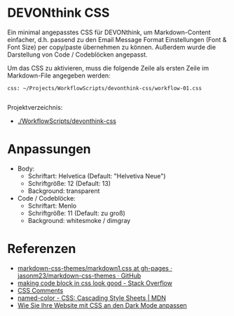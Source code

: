 # DEVONthink CSS

Ein minimal angepasstes CSS für DEVONthink, um Markdown-Content einfacher, d.h. passend zu den Email Message Format Einstellungen (Font & Font Size) per copy/paste übernehmen zu können. Außerdem wurde die Darstellung von Code / Codeblöcken angepasst.

Um das CSS zu aktivieren, muss die folgende Zeile als ersten Zeile im Markdown-File angegeben werden:

````
css: ~/Projects/WorkflowScripts/devonthink-css/workflow-01.css
 
````

Projektverzeichnis:

* [./WorkflowScripts/devonthink-css](file:///Users/steffen/Projects/WorkflowScripts/devonthink-css)

# Anpassungen

* Body:
  * Schriftart: Helvetica (Default: "Helvetiva Neue")
  * Schriftgröße: 12 (Default: 13)
  * Background: transparent
* Code / Codeblöcke:
  * Schriftart: Menlo
  * Schriftgröße: 11 (Default: zu groß)
  * Background: whitesmoke / dimgray

# Referenzen

* [markdown-css-themes/markdown1.css at gh-pages · jasonm23/markdown-css-themes · GitHub](https://github.com/jasonm23/markdown-css-themes/blob/gh-pages/markdown1.css)
* [making code block in css look good - Stack Overflow](https://stackoverflow.com/questions/35679063/making-code-block-in-css-look-good)
* [CSS Comments](https://www.w3schools.com/css/css_comments.asp)
* [named-color - CSS: Cascading Style Sheets | MDN](https://developer.mozilla.org/en-US/docs/Web/CSS/named-color)
* [Wie Sie Ihre Website mit CSS an den Dark Mode anpassen](https://www.hosteurope.de/blog/exx-dunkel-ist-besser-wie-sie-ihre-website-mit-css-an-den-dark-mode-anpassen/)
